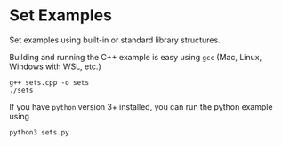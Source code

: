 # Set Examples

Set examples using built-in or standard library structures.

Building and running the C++ example is easy using `gcc` (Mac, Linux, Windows with WSL, etc.)

```[bash]
g++ sets.cpp -o sets
./sets
```

If you have `python` version 3+ installed, you can run the python example using

```[bash]
python3 sets.py
```
